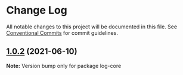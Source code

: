# Change Log

All notable changes to this project will be documented in this file.
See [Conventional Commits](https://conventionalcommits.org) for commit guidelines.

## [1.0.2](https://github.com/ChoSeoHwan/library/compare/log-core@1.0.1...log-core@1.0.2) (2021-06-10)

**Note:** Version bump only for package log-core
